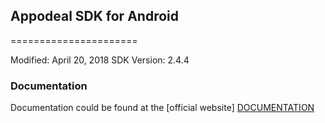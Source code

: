 ## Appodeal SDK for Android
======================

Modified: April 20, 2018
SDK Version: 2.4.4

### Documentation
Documentation could be found at the [official website] [DOCUMENTATION]


[DOCUMENTATION]: https://www.appodeal.com/sdk/documentation?framework=1&full=1&platform=1
